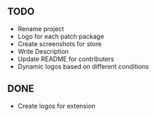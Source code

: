 ## TODO

- Rename project
- Logo for each patch package
- Create screenshots for store
- Write Description
- Update README for contributers
- Dynamic logos based on different conditions

## DONE

- Create logos for extension
